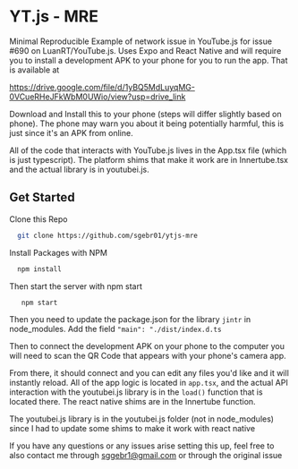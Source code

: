 
# YT.js - MRE

Minimal Reproducible Example of network issue in YouTube.js for issue #690 on LuanRT/YouTube.js. Uses Expo and React Native and will require you to install a development APK to your phone for you to run the app. That is available at 

   https://drive.google.com/file/d/1yBQ5MdLuyqMG-0VCueRHeJFkWbM0UWio/view?usp=drive_link

Download and Install this to your phone (steps will differ slightly based on phone). The phone may warn you about it being potentially harmful, this is just since it's an APK from online.

All of the code that interacts with YouTube.js lives in the App.tsx file (which is just typescript). The platform shims that make it work are in Innertube.tsx and the actual library is in youtubei.js.
## Get Started


Clone this Repo

```bash
  git clone https://github.com/sgebr01/ytjs-mre
```

Install Packages with NPM

```bash
  npm install
```

Then start the server with npm start

```bash
   npm start
```

Then you need to update the package.json for the library `jintr` in node_modules. Add the field `"main": "./dist/index.d.ts` 

Then to connect the development APK on your phone to the computer you will need to scan the QR Code that appears with your phone's camera app.

From there, it should connect and you can edit any files you'd like and it will instantly reload. All of the app logic is located in `app.tsx`, and the actual API interaction with the youtubei.js library is in the `load()` function that is located there. The react native shims are in the Innertube function.

The youtubei.js library is in the youtubei.js folder (not in node_modules) since I had to update some shims to make it work with react native


If you have any questions or any issues arise setting this up, feel free to also contact me through sggebr1@gmail.com or through the original issue
